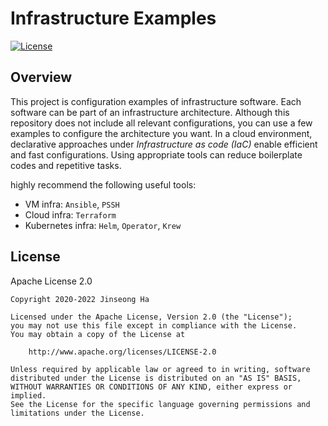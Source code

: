 # Infrastructure Examples

[![License](https://img.shields.io/badge/License-Apache%202.0-blue.svg)](https://opensource.org/licenses/Apache-2.0)

## Overview

This project is configuration examples of infrastructure software. Each software can be part of an infrastructure architecture. Although this repository does not include all relevant configurations, you can use a few examples to configure the architecture you want. In a cloud environment, declarative approaches under *Infrastructure as code (IaC)* enable efficient and fast configurations. Using appropriate tools can reduce boilerplate codes and repetitive tasks.

highly recommend the following useful tools:

- VM infra: `Ansible`, `PSSH`
- Cloud infra: `Terraform`
- Kubernetes infra: `Helm`, `Operator`, `Krew`

## License

Apache License 2.0

```text
Copyright 2020-2022 Jinseong Ha

Licensed under the Apache License, Version 2.0 (the "License");
you may not use this file except in compliance with the License.
You may obtain a copy of the License at

    http://www.apache.org/licenses/LICENSE-2.0

Unless required by applicable law or agreed to in writing, software
distributed under the License is distributed on an "AS IS" BASIS,
WITHOUT WARRANTIES OR CONDITIONS OF ANY KIND, either express or implied.
See the License for the specific language governing permissions and
limitations under the License.
```
